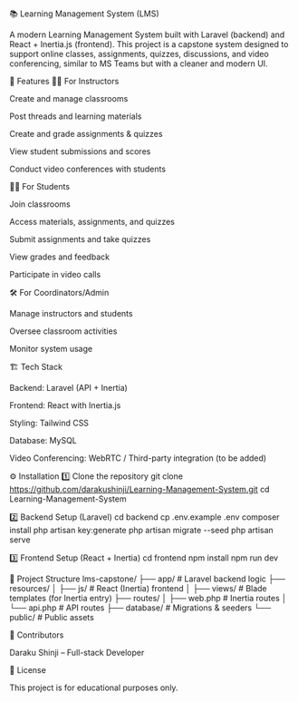 📚 Learning Management System (LMS)

A modern Learning Management System built with Laravel (backend) and React + Inertia.js (frontend).
This project is a capstone system designed to support online classes, assignments, quizzes, discussions, and video conferencing, similar to MS Teams but with a cleaner and modern UI.

🚀 Features
👨‍🏫 For Instructors

Create and manage classrooms

Post threads and learning materials

Create and grade assignments & quizzes

View student submissions and scores

Conduct video conferences with students

👩‍🎓 For Students

Join classrooms

Access materials, assignments, and quizzes

Submit assignments and take quizzes

View grades and feedback

Participate in video calls

🛠 For Coordinators/Admin

Manage instructors and students

Oversee classroom activities

Monitor system usage

🏗 Tech Stack

Backend: Laravel (API + Inertia)

Frontend: React with Inertia.js

Styling: Tailwind CSS

Database: MySQL

Video Conferencing: WebRTC / Third-party integration (to be added)

⚙️ Installation
1️⃣ Clone the repository
git clone https://github.com/darakushinji/Learning-Management-System.git
cd Learning-Management-System

2️⃣ Backend Setup (Laravel)
cd backend
cp .env.example .env
composer install
php artisan key:generate
php artisan migrate --seed
php artisan serve

3️⃣ Frontend Setup (React + Inertia)
cd frontend
npm install
npm run dev

📂 Project Structure
lms-capstone/
├── app/             # Laravel backend logic
├── resources/
│   ├── js/          # React (Inertia) frontend
│   ├── views/       # Blade templates (for Inertia entry)
├── routes/
│   ├── web.php      # Inertia routes
│   └── api.php      # API routes
├── database/        # Migrations & seeders
└── public/          # Public assets


👥 Contributors

Daraku Shinji – Full-stack Developer

📜 License

This project is for educational purposes only.
